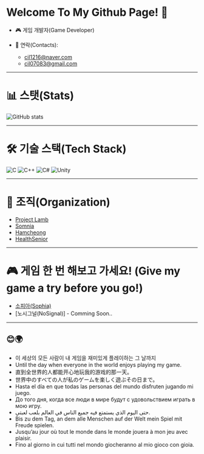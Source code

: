 # Welcome To My Github Page! 🥕

- 🎮 게임 개발자(Game Developer)

- 💬 연락(Contacts): 
  - cil1216@naver.com
  - cil07083@gmail.com

---

# 📊 스탯(Stats)
![GitHub stats](https://github-readme-stats.vercel.app/api?username=HobakVine&show_icons=true&theme=github_dark)

---

# 🛠️ 기술 스택(Tech Stack)


![C](https://img.shields.io/badge/C-3CBDB1?style=flat&logo=c-sharp&logoColor=white) ![C++](https://img.shields.io/badge/C++-239120?style=flat&logo=c-sharp&logoColor=white) ![C#](https://img.shields.io/badge/C%23-663399?style=flat&logo=c-sharp&logoColor=white) ![Unity](https://img.shields.io/badge/Unity-000000?style=flat&logo=unity&logoColor=white)


---

# 🏢 조직(Organization)

- [Project Lamb](https://github.com/ProjectLamb)
- [Somnia](https://github.com/Project-Somnia)
- [Hamcheong](https://github.com/HamCheong)
- [HealthSenior](https://github.com/HealthSenior)
---
# 🎮 게임 한 번 해보고 가세요! (Give my game a try before you go!)
- [소피아(Sophia)](https://store.onstove.com/ko/games/4057)
- [노시그널(NoSignal)] - Comming Soon..
---


## 😊🌍
- 이 세상의 모든 사람이 내 게임을 재미있게 플레이하는 그 날까지
- Until the day when everyone in the world enjoys playing my game.
- 直到全世界的人都能开心地玩我的游戏的那一天。
- 世界中のすべての人が私のゲームを楽しく遊ぶその日まで。
- Hasta el día en que todas las personas del mundo disfruten jugando mi juego.
- До того дня, когда все люди в мире будут с удовольствием играть в мою игру.
- حتى اليوم الذي يستمتع فيه جميع الناس في العالم بلعب لعبتي.
- Bis zu dem Tag, an dem alle Menschen auf der Welt mein Spiel mit Freude spielen.
- Jusqu’au jour où tout le monde dans le monde jouera à mon jeu avec plaisir.
- Fino al giorno in cui tutti nel mondo giocheranno al mio gioco con gioia.
